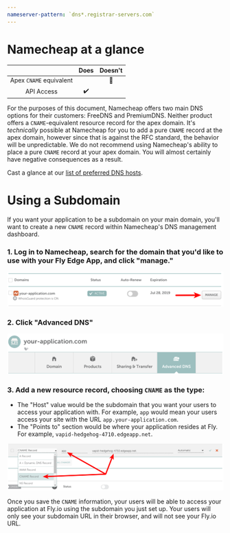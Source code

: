 ```yaml
---
nameserver-pattern: `dns*.registrar-servers.com`
---
```


# Namecheap  at a glance

 |   | Does | Doesn't |
 | :---: | :---: | :---: |
 | Apex `CNAME` equivalent |  | :no_entry_sign: |
 | API Access | :heavy_check_mark:|  |

For the purposes of this document, Namecheap offers two main DNS options for their customers: FreeDNS and PremiumDNS. Neither product offers a `CNAME`-equivalent resource record for the apex domain. It's _technically_ possible at Namecheap for you to add a pure `CNAME` record at the apex domain, however since that is against the RFC standard, the behavior will be unpredictable. We do not recommend using Namecheap's ability to place a pure `CNAME` record at your apex domain. You will almost certainly have negative consequences as a result.

Cast a glance at our [list of preferred DNS hosts](https://github.com/superfly/dns-help#preferred).

# Using a Subdomain

If you want your application to be a subdomain on your main domain, you'll want to create a new `CNAME` record within Namecheap's DNS management dashboard.

### 1. Log in to Namecheap, search for the domain that you'd like to use with your Fly Edge App, and click "manage."

![Namecheap - Manage DNS Records for your Domain](./screenshots/namecheap/namecheap-manage-domain.png "Namecheap - Manage DNS Records for your Domain")

### 2. Click "Advanced DNS"

![Namecheap - Choose Advanced DNS](./screenshots/namecheap/namecheap-advanced-dns.png "Namecheap - Choose Advanced DNS")


###  3. Add a new resource record, choosing `CNAME` as the type:

  * The "Host" value would be the subdomain that you want your users to access your application with. For example, `app` would mean your users access your site with the URL `app.your-application.com`.
  * The "Points to" section would be where your application resides at Fly. For example, `vapid-hedgehog-4710.edgeapp.net`.

![Namecheap - Add DNS Records for your Domain](./screenshots/namecheap/namecheap-add-cname-record.png "Namecheap - Add DNS Records for your Domain")

Once you save the `CNAME` information, your users will be able to access your application at Fly.io using the subdomain you just set up. Your users will only see your subdomain URL in their browser, and will not see your Fly.io URL.
